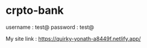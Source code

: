# crpto-bank

username : test@
password : test@

My site link : https://quirky-yonath-a8449f.netlify.app/
